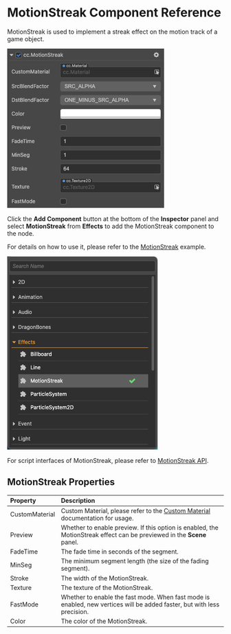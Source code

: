 # MotionStreak Component Reference

MotionStreak is used to implement a streak effect on the motion track of a game object.

![motionstreak](motion-streak/motionstreak.png)

Click the **Add Component** button at the bottom of the **Inspector** panel and select **MotionStreak** from **Effects** to add the MotionStreak component to the node.

For details on how to use it, please refer to the [MotionStreak](https://github.com/cocos/cocos-test-projects/tree/v3.0/assets/cases/ui/24.motion-streak) example.

![add motionStreak](motion-streak/add-motion-streak.png)

For script interfaces of MotionStreak, please refer to [MotionStreak API](%__APIDOC__%/en/classes/particle2d.motionstreak.html).

## MotionStreak Properties

| Property | Description
| :-------------- | :----------- |
| CustomMaterial | Custom Material, please refer to the [Custom Material](./../../ui-system/components/engine/ui-material.md) documentation for usage. |
| Preview | Whether to enable preview. If this option is enabled, the MotionStreak effect can be previewed in the **Scene** panel. |
| FadeTime | The fade time in seconds of the segment. |
| MinSeg | The minimum segment length (the size of the fading segment). |
| Stroke | The width of the MotionStreak. |
| Texture | The texture of the MotionStreak. |
| FastMode | Whether to enable the fast mode. When fast mode is enabled, new vertices will be added faster, but with less precision. |
| Color | The color of the MotionStreak. |
